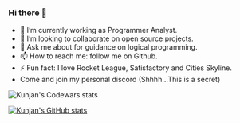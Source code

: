 ### Hi there 👋

- 🔭 I’m currently working as Programmer Analyst.
- 👯 I’m looking to collaborate on open source projects.
- 💬 Ask me about for guidance on logical programming.
- 📫 How to reach me: follow me on Github.
- ⚡ Fun fact: I love Rocket League, Satisfactory and Cities Skyline.
- Come and join my personal discord (Shhhh...This is a secret)

![Kunjan's Codewars stats](https://www.codewars.com/users/Kunjan343/badges/large)

[![Kunjan's GitHub stats](https://github-readme-stats.vercel.app/api?username=kunjan343)](https://github.com/anuraghazra/github-readme-stats)
